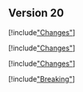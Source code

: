 
## Version 20

[!include["Changes"](./_changes.00.00.md)]

[!include["Changes"](./_changes.00.01.md)]

[!include["Changes"](./_changes.00.02.md)]

[!include["Breaking"](./_brc20.00.md)]
